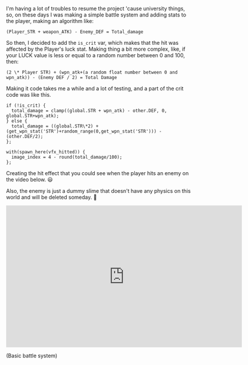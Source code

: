 I'm having a lot of troubles to resume the project 'cause university things, so, on these days I was making a simple battle system and adding stats to the player, making an algorithm like:

```gml
(Player_STR + weapon_ATK) - Enemy_DEF = Total_damage
```

So then, I decided to add the `is_crit` var, which makes that the hit was affected by the Player's luck stat. Making thing a bit more complex, like, if your LUCK value is less or equal to a random number between 0 and 100, then:

```gml
(2 \* Player STR) + (wpn_atk+(a random float number between 0 and wpn_atk)) - (Enemy DEF / 2) = Total Damage
```

Making it code takes me a while and a lot of testing, and a part of the crit code was like this.

```gml
if (!is_crit) {
  total_damage = clamp((global.STR + wpn_atk) - other.DEF, 0, global.STR+wpn_atk);
} else {
  total_damage = ((global.STR\*2) + (get_wpn_stat('STR')+random_range(0,get_wpn_stat('STR'))) - (other.DEF/2);
};

with(spawn_here(vfx_hitted)) {
  image_index = 4 - round(total_damage/100);
};
```

Creating the hit effect that you could see when the player hits an enemy on the video below. :smiley:

Also, the enemy is just a dummy slime that doesn't have any physics on this world and will be deleted someday. :shrug:

<div class='image-container'>
<iframe width="640" height="385" src="https://www.youtube.com/embed/clEoU64XWGI" title="Devclip || Mainasutto (v0.45) - Basic battle system" frameborder="0" allow="accelerometer; autoplay; clipboard-write; encrypted-media; gyroscope; picture-in-picture; web-share" referrerpolicy="strict-origin-when-cross-origin" allowfullscreen></iframe>

(Basic battle system)
</div>
